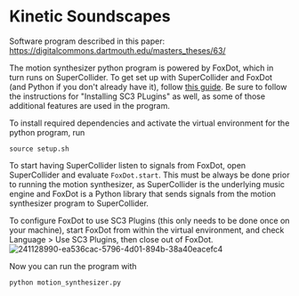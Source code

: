 # Kinetic Soundscapes

Software program described in this paper: https://digitalcommons.dartmouth.edu/masters_theses/63/

The motion synthesizer python program is powered by FoxDot, which in turn runs on SuperCollider.
To get set up with SuperCollider and FoxDot (and Python if you don't already have it), follow [this guide](https://foxdotcode.readthedocs.io/en/latest/guides/installation.html). Be sure to follow the instructions for "Installing SC3 PLugins" as well, as some of those additional features are used in the program.

To install required dependencies and activate the virtual environment for the python program, run
```
source setup.sh
```

To start having SuperCollider listen to signals from FoxDot, open SuperCollider and evaluate `FoxDot.start`. This must be always be done prior to running the motion synthesizer, as SuperCollider is the underlying music engine and FoxDot is a Python library that sends signals from the motion synthesizer program to SuperCollider.

To configure FoxDot to use SC3 Plugins (this only needs to be done once on your machine), start FoxDot from within the virtual environment, and check Language > Use SC3 Plugins, then close out of FoxDot.
![241128990-ea536cac-5796-4d01-894b-38a40eacefc4](https://github.com/hzwus/kinetic-soundscapes/assets/56451162/59e63125-7dc5-478e-b977-f6b3bda3ccc5)


Now you can run the program with
```
python motion_synthesizer.py
```

